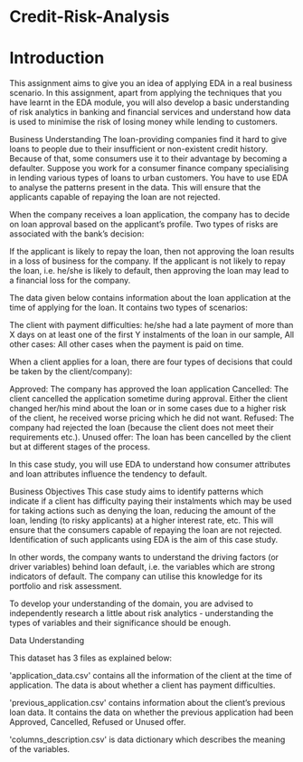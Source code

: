 # Credit-Risk-Analysis
<h1> Introduction </h1>
This assignment aims to give you an idea of applying EDA in a real business scenario. In this assignment, apart from applying the techniques that you have learnt in the EDA module, you will also develop a basic understanding of risk analytics in banking and financial services and understand how data is used to minimise the risk of losing money while lending to customers.

 

Business Understanding
The loan-providing companies find it hard to give loans to people due to their insufficient or non-existent credit history. Because of that, some consumers use it to their advantage by becoming a defaulter. Suppose you work for a consumer finance company specialising in lending various types of loans to urban customers. You have to use EDA to analyse the patterns present in the data. This will ensure that the applicants capable of repaying the loan are not rejected.

 

When the company receives a loan application, the company has to decide on loan approval based on the applicant’s profile. Two types of risks are associated with the bank’s decision:

If the applicant is likely to repay the loan, then not approving the loan results in a loss of business for the company.
If the applicant is not likely to repay the loan, i.e. he/she is likely to default, then approving the loan may lead to a financial loss for the company.
 

The data given below contains information about the loan application at the time of applying for the loan. It contains two types of scenarios:

The client with payment difficulties: he/she had a late payment of more than X days on at least one of the first Y instalments of the loan in our sample,
All other cases: All other cases when the payment is paid on time.
 

 

When a client applies for a loan, there are four types of decisions that could be taken by the client/company):

Approved: The company has approved the loan application
Cancelled: The client cancelled the application sometime during approval. Either the client changed her/his mind about the loan or in some cases due to a higher risk of the client, he received worse pricing which he did not want.
Refused: The company had rejected the loan (because the client does not meet their requirements etc.).
Unused offer: The loan has been cancelled by the client but at different stages of the process.
 

In this case study, you will use EDA to understand how consumer attributes and loan attributes influence the tendency to default.

 

Business Objectives
This case study aims to identify patterns which indicate if a client has difficulty paying their instalments which may be used for taking actions such as denying the loan, reducing the amount of the loan, lending (to risky applicants) at a higher interest rate, etc. This will ensure that the consumers capable of repaying the loan are not rejected. Identification of such applicants using EDA is the aim of this case study.

 

In other words, the company wants to understand the driving factors (or driver variables) behind loan default, i.e. the variables which are strong indicators of default.  The company can utilise this knowledge for its portfolio and risk assessment.

To develop your understanding of the domain, you are advised to independently research a little about risk analytics - understanding the types of variables and their significance should be enough.

 

Data Understanding

This dataset has 3 files as explained below: 

'application_data.csv'  contains all the information of the client at the time of application. The data is about whether a client has payment difficulties.
 
'previous_application.csv' contains information about the client’s previous loan data. It contains the data on whether the previous application had been Approved, Cancelled, Refused or Unused offer.
 
'columns_description.csv' is data dictionary which describes the meaning of the variables.
